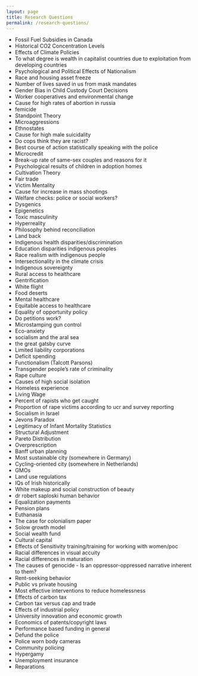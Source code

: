 ```yaml
---
layout: page
title: Research Questions
permalink: /research-questions/
---
```


* Fossil Fuel Subsidies in Canada
* Historical CO2 Concentration Levels
* Effects of Climate Policies
* To what degree is wealth in capitalist countries due to exploitation from developing countries
* Psychological and Political Effects of Nationalism
* Race and housing asset freeze
* Number of lives saved in us from mask mandates
* Gender Bias in Child Custody Court Decisions
* Worker cooperatives and environmental change
* Cause for high rates of abortion in russia
* femicide
* Standpoint Theory
* Microaggressions
* Ethnostates
* Cause for high male suicidality
* Do cops think they are racist?
* Best course of action statistically speaking with the police
* Microcredit
* Break-up rate of same-sex couples and reasons for it
* Psychological results of children in adoption homes
* Cultivation Theory
* Fair trade
* Victim Mentality
* Cause for increase in mass shootings
* Welfare checks: police or social workers?
* Dysgenics
* Epigenetics
* Toxic masculinity
* Hyperreality
* Philosophy behind reconciliation
* Land back
* Indigenous health disparities/discrimination
* Education disparities indigenous peoples
* Race realism with indigenous people
* Intersectionality in the climate crisis
* Indigenous sovereignty
* Rural access to healthcare
* Gentrification
* White flight
* Food deserts
* Mental healthcare
* Equitable access to healthcare
* Equality of opportunity policy
* Do petitions work?
* Microstamping gun control
* Eco-anxiety
* socialism and the aral sea
* the great gatsby curve
* Limited liability corporations
* Deficit spending
* Functionalism (Talcott Parsons)
* Transgender people’s rate of criminality
* Rape culture
* Causes of high social isolation
* Homeless experience
* Living Wage
* Percent of rapists who get caught
* Proportion of rape victims according to ucr and survey reporting
* Socialism in Israel
* Jevons Paradox
* Legitimacy of Infant Mortality Statistics
* Structural Adjustment
* Pareto Distribution
* Overprescription
* Banff urban planning
* Most sustainable city (somewhere in Germany)
* Cycling-oriented city (somewhere in Netherlands)
* GMOs
* Land use regulations
* IQs of Irish historically
* White makeup and social construction of beauty
* dr robert saploski human behavior
* Equalization payments
* Pension plans
* Euthanasia
* The case for colonialism paper
* Solow growth model
* Social wealth fund
* Cultural capital
* Effects of Sensitivity training/training for working with women/poc
* Racial differences in visual accuity
* Racial differences in maturation
* The causes of genocide - Is an oppressor-oppressed narrative inherent to them?
* Rent-seeking behavior
* Public vs private housing
* Most effective interventions to reduce homelessness
* Effects of carbon tax
* Carbon tax versus cap and trade
* Effects of industrial policy
* University innovation and economic growth
* Economics of patents/copyright laws
* Performance based funding in general
* Defund the police
* Police worn body cameras
* Community policing
* Hypergamy
* Unemployment insurance
* Reparations
